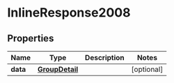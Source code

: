 # InlineResponse2008

## Properties
Name | Type | Description | Notes
------------ | ------------- | ------------- | -------------
**data** | [**GroupDetail**](GroupDetail.md) |  |  [optional]
